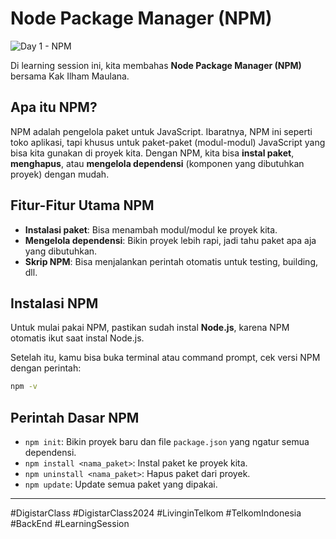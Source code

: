 # Node Package Manager (NPM)

![Day 1 - NPM](https://github.com/user-attachments/assets/5fdd8aaf-b7b2-4962-879a-f29070a00ecf)

Di learning session ini, kita membahas **Node Package Manager (NPM)** bersama Kak Ilham Maulana.

## Apa itu NPM?
NPM adalah pengelola paket untuk JavaScript. Ibaratnya, NPM ini seperti toko aplikasi, tapi khusus untuk paket-paket (modul-modul) JavaScript yang bisa kita gunakan di proyek kita. Dengan NPM, kita bisa **instal paket**, **menghapus**, atau **mengelola dependensi** (komponen yang dibutuhkan proyek) dengan mudah.

## Fitur-Fitur Utama NPM
- **Instalasi paket**: Bisa menambah modul/modul ke proyek kita.
- **Mengelola dependensi**: Bikin proyek lebih rapi, jadi tahu paket apa aja yang dibutuhkan.
- **Skrip NPM**: Bisa menjalankan perintah otomatis untuk testing, building, dll.
  
## Instalasi NPM
Untuk mulai pakai NPM, pastikan sudah instal **Node.js**, karena NPM otomatis ikut saat instal Node.js. 

Setelah itu, kamu bisa buka terminal atau command prompt, cek versi NPM dengan perintah:
```bash
npm -v
```
## Perintah Dasar NPM
- `npm init`: Bikin proyek baru dan file `package.json` yang ngatur semua dependensi.
- `npm install <nama_paket>`: Instal paket ke proyek kita.
- `npm uninstall <nama_paket>`: Hapus paket dari proyek.
- `npm update`: Update semua paket yang dipakai.
***
#DigistarClass #DigistarClass2024 #LivinginTelkom #TelkomIndonesia #BackEnd #LearningSession
